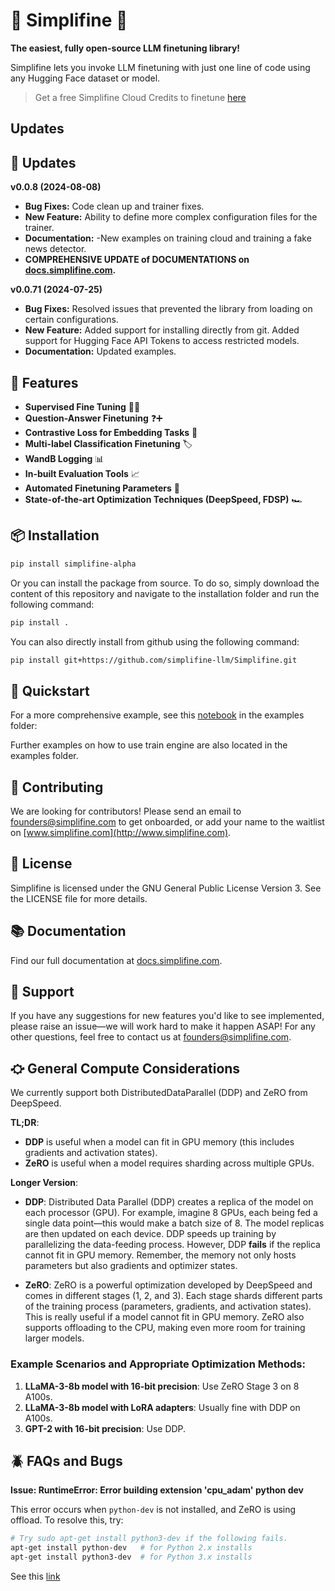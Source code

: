 # 🌟 Simplifine 🌟

**The easiest, fully open-source LLM finetuning library!**

Simplifine lets you invoke LLM finetuning with just one line of code using any Hugging Face dataset or model.

> Get a free Simplifine Cloud Credits to finetune [here](https://www.simplifine.com/api-key-interest)

## Updates
## 🔄 Updates
**v0.0.8 (2024-08-08)**
- **Bug Fixes:** Code clean up and trainer fixes.
- **New Feature:** Ability to define more complex configuration files for the trainer.
- **Documentation:** -New examples on training cloud and training a fake news detector.
- **COMPREHENSIVE UPDATE of DOCUMENTATIONS on [docs.simplifine.com](https://docs.simplifine.com).**

**v0.0.71 (2024-07-25)**
- **Bug Fixes:** Resolved issues that prevented the library from loading on certain configurations.
- **New Feature:** Added support for installing directly from git. Added support for Hugging Face API Tokens to access restricted models.
- **Documentation:** Updated examples.

## 🚀 Features

- **Supervised Fine Tuning** 🧑‍🏫
- **Question-Answer Finetuning** ❓➕
- **Contrastive Loss for Embedding Tasks** 🌌
- **Multi-label Classification Finetuning** 🏷️
- **WandB Logging** 📊
- **In-built Evaluation Tools** 📈
- **Automated Finetuning Parameters** 🤖
- **State-of-the-art Optimization Techniques (DeepSpeed, FDSP)** 🏎️

## 📦 Installation

```bash
pip install simplifine-alpha
```

Or you can install the package from source. To do so, simply download the content of this repository and navigate to the installation folder and run the following command:

```bash
pip install .
```

You can also directly install from github using the following command:
```bash
pip install git+https://github.com/simplifine-llm/Simplifine.git
```

## 🏁 Quickstart

For a more comprehensive example, see this [notebook](https://github.com/simplifine-llm/Simplifine/blob/main/examples/cloud_quickstart.ipynb) in the examples folder:

Further examples on how to use train engine are also located in the examples folder.

## 🤝 Contributing

We are looking for contributors! Please send an email to [founders@simplifine.com](mailto:founders@simplifine.com) to get onboarded, or add your name to the waitlist on [www.simplifine.com](http://www.simplifine.com).

## 📄 License

Simplifine is licensed under the GNU General Public License Version 3. See the LICENSE file for more details.

## 📚 Documentation

Find our full documentation at [docs.simplifine.com](http://docs.simplifine.com).

## 💬 Support

If you have any suggestions for new features you'd like to see implemented, please raise an issue—we will work hard to make it happen ASAP! For any other questions, feel free to contact us at [founders@simplifine.com](mailto:founders@simplifine.com).

## ⛮ General Compute Considerations

We currently support both DistributedDataParallel (DDP) and ZeRO from DeepSpeed.

**TL;DR**: 
- **DDP** is useful when a model can fit in GPU memory (this includes gradients and activation states).
- **ZeRO** is useful when a model requires sharding across multiple GPUs.

**Longer Version**:

- **DDP**: Distributed Data Parallel (DDP) creates a replica of the model on each processor (GPU). For example, imagine 8 GPUs, each being fed a single data point—this would make a batch size of 8. The model replicas are then updated on each device. DDP speeds up training by parallelizing the data-feeding process. However, DDP **fails** if the replica cannot fit in GPU memory. Remember, the memory not only hosts parameters but also gradients and optimizer states.

- **ZeRO**: ZeRO is a powerful optimization developed by DeepSpeed and comes in different stages (1, 2, and 3). Each stage shards different parts of the training process (parameters, gradients, and activation states). This is really useful if a model cannot fit in GPU memory. ZeRO also supports offloading to the CPU, making even more room for training larger models.

### Example Scenarios and Appropriate Optimization Methods:
1. **LLaMA-3-8b model with 16-bit precision**: Use ZeRO Stage 3 on 8 A100s.
2. **LLaMA-3-8b model with LoRA adapters**: Usually fine with DDP on A100s.
3. **GPT-2 with 16-bit precision**: Use DDP.

## 🪲 FAQs and Bugs

**Issue: RuntimeError: Error building extension 'cpu_adam' python dev**

This error occurs when `python-dev` is not installed, and ZeRO is using offload. To resolve this, try:

```bash
# Try sudo apt-get install python3-dev if the following fails.
apt-get install python-dev   # for Python 2.x installs
apt-get install python3-dev  # for Python 3.x installs
``` 

See this [link](https://stackoverflow.com/questions/21530577/fatal-error-python-h-no-such-file-or-directory)
